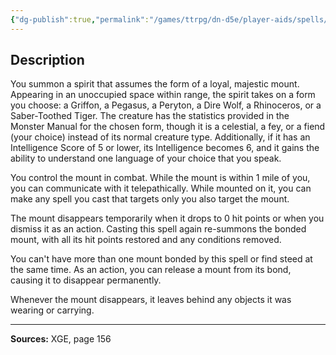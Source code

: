 ```yaml
---
{"dg-publish":true,"permalink":"/games/ttrpg/dn-d5e/player-aids/spells/level-4/find-greater-seed/","tags":["ttrpg/dnd/5e","verbal","somatic","spell"],"noteIcon":""}
---
```



## Description
You summon a spirit that assumes the form of a loyal, majestic mount.
Appearing in an unoccupied space within range, the spirit takes on a form you choose: a Griffon, a Pegasus, a Peryton, a Dire Wolf, a Rhinoceros, or a Saber-Toothed Tiger.
The creature has the statistics provided in the Monster Manual for the chosen form, though it is a celestial, a fey, or a fiend (your choice) instead of its normal creature type.
Additionally, if it has an Intelligence Score of 5 or lower, its Intelligence becomes 6, and it gains the ability to understand one language of your choice that you speak.

You control the mount in combat.
While the mount is within 1 mile of you, you can communicate with it telepathically.
While mounted on it, you can make any spell you cast that targets only you also target the mount.

The mount disappears temporarily when it drops to 0 hit points or when you dismiss it as an action.
Casting this spell again re-summons the bonded mount, with all its hit points restored and any conditions removed.

You can't have more than one mount bonded by this spell or find steed at the same time.
As an action, you can release a mount from its bond, causing it to disappear permanently.

Whenever the mount disappears, it leaves behind any objects it was wearing or carrying.

---

**Sources:** XGE, page 156
